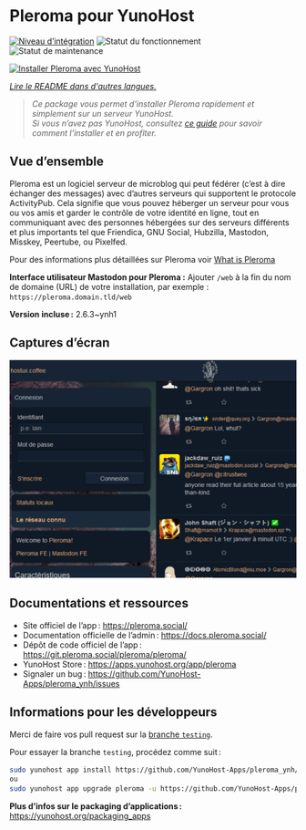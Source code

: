 <!--
Nota bene : ce README est automatiquement généré par <https://github.com/YunoHost/apps/tree/master/tools/readme_generator>
Il NE doit PAS être modifié à la main.
-->

# Pleroma pour YunoHost

[![Niveau d’intégration](https://dash.yunohost.org/integration/pleroma.svg)](https://dash.yunohost.org/appci/app/pleroma) ![Statut du fonctionnement](https://ci-apps.yunohost.org/ci/badges/pleroma.status.svg) ![Statut de maintenance](https://ci-apps.yunohost.org/ci/badges/pleroma.maintain.svg)

[![Installer Pleroma avec YunoHost](https://install-app.yunohost.org/install-with-yunohost.svg)](https://install-app.yunohost.org/?app=pleroma)

*[Lire le README dans d'autres langues.](./ALL_README.md)*

> *Ce package vous permet d’installer Pleroma rapidement et simplement sur un serveur YunoHost.*  
> *Si vous n’avez pas YunoHost, consultez [ce guide](https://yunohost.org/install) pour savoir comment l’installer et en profiter.*

## Vue d’ensemble

Pleroma est un logiciel serveur de microblog qui peut fédérer (c’est à dire échanger des messages) avec d’autres serveurs qui supportent le protocole ActivityPub. Cela signifie que vous pouvez héberger un serveur pour vous ou vos amis et garder le contrôle de votre identité en ligne, tout en communiquant avec des personnes hébergées sur des serveurs différents et plus importants tel que Friendica, GNU Social, Hubzilla, Mastodon, Misskey, Peertube, ou Pixelfed.

Pour des informations plus détaillées sur Pleroma voir [What is Pleroma](https://blog.soykaf.com/post/what-is-pleroma/)

**Interface utilisateur Mastodon pour Pleroma :** Ajouter `/web` à la fin du nom de domaine (URL) de votre installation, par exemple : `https://pleroma.domain.tld/web`


**Version incluse :** 2.6.3~ynh1

## Captures d’écran

![Capture d’écran de Pleroma](./doc/screenshots/screenshot1.png)

## Documentations et ressources

- Site officiel de l’app : <https://pleroma.social/>
- Documentation officielle de l’admin : <https://docs.pleroma.social/>
- Dépôt de code officiel de l’app : <https://git.pleroma.social/pleroma/pleroma/>
- YunoHost Store : <https://apps.yunohost.org/app/pleroma>
- Signaler un bug : <https://github.com/YunoHost-Apps/pleroma_ynh/issues>

## Informations pour les développeurs

Merci de faire vos pull request sur la [branche `testing`](https://github.com/YunoHost-Apps/pleroma_ynh/tree/testing).

Pour essayer la branche `testing`, procédez comme suit :

```bash
sudo yunohost app install https://github.com/YunoHost-Apps/pleroma_ynh/tree/testing --debug
ou
sudo yunohost app upgrade pleroma -u https://github.com/YunoHost-Apps/pleroma_ynh/tree/testing --debug
```

**Plus d’infos sur le packaging d’applications :** <https://yunohost.org/packaging_apps>
